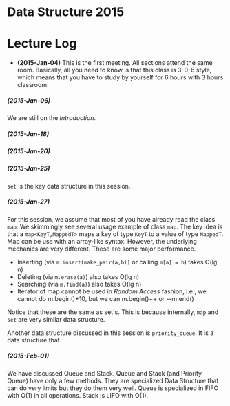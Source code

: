 # Data Structure 2015

# Lecture Log

- **(2015-Jan-04)** This is the first meeting. All sections attend the same room. Basically, all you need to know is that this class is 3-0-6 style, which means that you have to study by yourself for 6 hours with 3 hours classroom.
##### (2015-Jan-06)
We are still on the _Introduction_. 
##### (2015-Jan-18)
##### (2015-Jan-20)
##### (2015-Jan-25)
`set` is the key data structure in this session. 
##### (2015-Jan-27) 
For this session, we assume that most of you have already read the class `map`. We skimmingly see several usage example of class `map`. The key idea is that a `map<KeyT,MappedT>` maps a key of type `KeyT` to a value of type `MappedT`. Map can be use with an array-like syntax. However, the underlying mechanics are very different. These are some major performance.
- Inserting (via `m.insert(make_pair(a,b))` or calling `m[a] = b`) takes O(lg n)
- Deleting (via `m.erase(a)`) also takes O(lg n)
- Searching (via `m.find(a)`) also takes O(lg n)
- Iterator of map cannot be used in _Random Access_ fashion, i.e., we cannot do m.begin()+10, but we can m.begin()++ or --m.end()

Notice that these are the same as set's. This is because internally, `map` and `set` are very similar data structure.

Another data structure discussed in this session is `priority_queue`. It is a data structure that 

##### (2015-Feb-01)
We have discussed Queue and Stack. Queue and Stack (and Priority Queue) have only a few methods. They are specialized Data Structure that can do very limits but they do them very well. Queue is specialized in FIFO with O(1) in all operations. Stack is LIFO with O(1).
